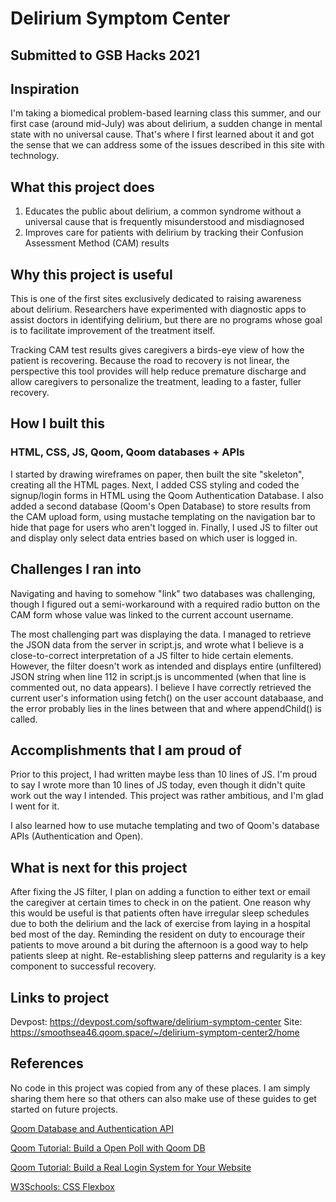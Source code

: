 Delirium Symptom Center
==================
## Submitted to GSB Hacks 2021

## Inspiration
I'm taking a biomedical problem-based learning class this summer, and our first case (around mid-July) was about delirium, a sudden change in mental state with no universal cause. That's where I first learned about it and got the sense that we can address some of the issues described in this site with technology. 

## What this project does
1. Educates the public about delirium, a common syndrome without a universal cause that is frequently misunderstood and misdiagnosed
2. Improves care for patients with delirium by tracking their Confusion Assessment Method (CAM)  results

## Why this project is useful
This is one of the first sites exclusively dedicated to raising awareness about delirium. Researchers have experimented with diagnostic apps to assist doctors in identifying delirium, but there are no programs whose goal is to facilitate improvement of the treatment itself. 

Tracking CAM test results gives caregivers a birds-eye view of how the patient is recovering. Because the road to recovery is not linear, the perspective this tool provides will help reduce premature discharge and allow caregivers to personalize the treatment, leading to a faster, fuller recovery.

## How I built this 
### HTML, CSS, JS, Qoom, Qoom databases + APIs

I started by drawing wireframes on paper, then built the site "skeleton", creating all the HTML pages. Next, I added CSS styling and coded the signup/login forms in HTML using the Qoom Authentication Database. I also added a second database (Qoom's Open Database) to store results from the CAM upload form, using mustache templating on the navigation bar to hide that page for users who aren't logged in. Finally, I used JS to filter out and display only select data entries based on which user is logged in. 

## Challenges I ran into
Navigating and having to somehow "link" two databases was challenging, though I figured out a semi-workaround with a required radio button on the CAM form whose value was linked to the current account username. 

The most challenging part was displaying the data. I managed to retrieve the JSON data from the server in script.js, and wrote what I believe is a close-to-correct interpretation of a JS filter to hide certain elements. However, the filter doesn't work as intended and displays entire (unfiltered) JSON string when line 112 in script.js is uncommented (when that line is commented out, no data appears). I believe I have correctly retrieved the current user's information using fetch() on the user account databaase, and the error probably lies in the lines between that and where appendChild() is called. 

## Accomplishments that I am proud of 
Prior to this project, I had written maybe less than 10 lines of JS. I'm proud to say I wrote more than 10 lines of JS today, even though it didn't quite work out the way I intended. This project was rather ambitious, and I'm glad I went for it. 

I also learned how to use mutache templating and two of Qoom's database APIs (Authentication and Open). 

## What is next for this project
After fixing the JS filter, I plan on adding a function to either text or email the caregiver at certain times to check in on the patient. One reason why this would be useful is that patients often have irregular sleep schedules due to both the delirium and the lack of exercise from laying in a hospital bed most of the day. Reminding the resident on duty to encourage their patients to move around a bit during the afternoon is a good way to help patients sleep at night. Re-establishing sleep patterns and regularity is a key component to successful recovery.

## Links to project
Devpost: https://devpost.com/software/delirium-symptom-center
Site: https://smoothsea46.qoom.space/~/delirium-symptom-center2/home

## References
No code in this project was copied from any of these places. I am simply sharing them here so that others can also make use of these guides to get started on future projects.

[Qoom Database and Authentication API
](https://www.youtube.com/watch?v=UejbDrcOG3I)

[Qoom Tutorial: Build a Open Poll with Qoom DB](https://app.qoom.io/tutorials/openpoll/guide.md)

[Qoom Tutorial: Build a Real Login System for Your Website](https://app.qoom.io/tutorials/login-system/guide.md)

[W3Schools: CSS Flexbox](https://www.w3schools.com/css/css3_flexbox.asp)
